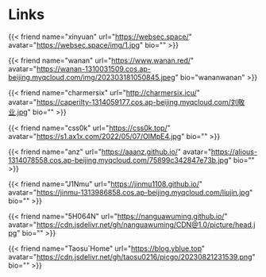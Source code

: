# Links


{{< friend name="xinyuan" url="https://websec.space/" avatar="https://websec.space/img/1.jpg" bio="" >}}

{{< friend name="wanan" url="https://www.wanan.red/" avatar="https://wanan-1310031509.cos.ap-beijing.myqcloud.com/img/202303181050845.jpeg" bio="wananwanan" >}}



{{< friend name="charmersix" url="http://charmersix.icu/" avatar="https://caperilty-1314059177.cos.ap-beijing.myqcloud.com/刘敬业.jpg" bio="" >}}



{{< friend name="css0k" url="https://css0k.top/" avatar="https://s1.ax1x.com/2022/05/07/OlMpE4.jpg" bio="" >}}



{{< friend name="anz" url="https://aaanz.github.io/" avatar="https://alious-1314078558.cos.ap-beijing.myqcloud.com/75899c342847e73b.jpg" bio="" >}}



{{< friend name="J1Nmu" url="https://jinmu1108.github.io/" avatar="https://jinmu-1313986858.cos.ap-beijing.myqcloud.com/liujin.jpg" bio="" >}}



{{< friend name="5H064N" url="https://nanguawuming.github.io/" avatar="https://cdn.jsdelivr.net/gh/nanguawuming/CDN@1.0/picture/head.jpg" bio="" >}}



{{< friend name="Taosu`Home" url="https://blog.yblue.top" avatar="https://cdn.jsdelivr.net/gh/taosu0216/picgo/20230821231539.png" bio="" >}}






